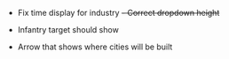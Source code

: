 - Fix time display for industry
~~- Correct dropdown height~~

- Infantry target should show
- Arrow that shows where cities will be built
